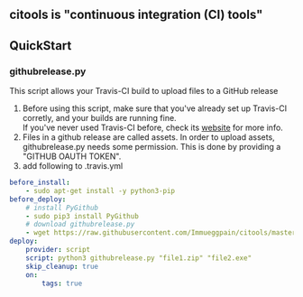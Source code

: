 ## citools is "continuous integration (CI) tools"

## QuickStart

### githubrelease.py
This script allows your Travis-CI build to upload files to a GitHub release

1. Before using this script, make sure that you've already set up Travis-CI corretly, and your builds are running fine.  
If you've never used Travis-CI before, check its [website](https://docs.travis-ci.com/) for more info.
1. Files in a github release are called assets. In order to upload assets, githubrelease.py needs some permission. This is done by providing a "GITHUB OAUTH TOKEN".
1. add following to .travis.yml

```yaml
before_install:
    - sudo apt-get install -y python3-pip
before_deploy:
    # install PyGithub
    - sudo pip3 install PyGithub
    # download githubrelease.py
    - wget https://raw.githubusercontent.com/Immueggpain/citools/master/githubrelease.py
deploy:
    provider: script
    script: python3 githubrelease.py "file1.zip" "file2.exe"
    skip_cleanup: true
    on:
        tags: true
```
